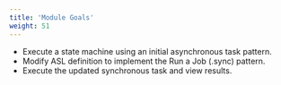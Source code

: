 ```yaml
---
title: 'Module Goals'
weight: 51
---
```


- Execute a state machine using an initial asynchronous task pattern.
- Modify ASL definition to implement the Run a Job (.sync) pattern.
- Execute the updated synchronous task and view results.



